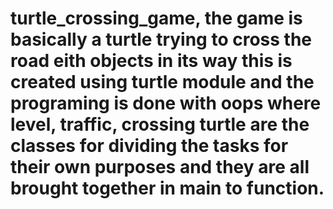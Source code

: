 # turtle_crossing_game, the game is basically a turtle trying to cross the road eith objects in its way this is created using turtle module and the programing is done with oops where level, traffic, crossing turtle are the classes for dividing the tasks for their own purposes and they are all brought together in main to function.
